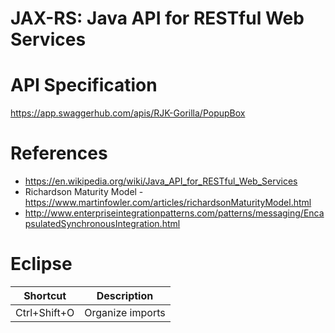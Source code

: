 # JAX-RS: Java API for RESTful Web Services

# API Specification

https://app.swaggerhub.com/apis/RJK-Gorilla/PopupBox

# References

* https://en.wikipedia.org/wiki/Java_API_for_RESTful_Web_Services
* Richardson Maturity Model - https://www.martinfowler.com/articles/richardsonMaturityModel.html
* http://www.enterpriseintegrationpatterns.com/patterns/messaging/EncapsulatedSynchronousIntegration.html

# Eclipse

Shortcut | Description
-------- | -----------
Ctrl+Shift+O | Organize imports

